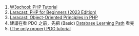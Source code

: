 1. [W3school: PHP Tutorial](https://www.w3schools.com/php/default.asp)
2. [Laracast: PHP for Beginners (2023 Edition)](https://youtube.com/playlist?list=PL3VM-unCzF8ipG50KDjnzhugceoSG3RTC)
3. [Laracast: Object-Oriented Principles in PHP](https://laracasts.com/series/object-oriented-principles-in-php)
4. 建議在看 PDO  之前，先把 (Basic) [Database Learning Path](https://github.com/JYu1999/BackendLearningPath/blob/master/Database%20Learning%20Path.md) 看完
5. [(The only proper) PDO tutorial](https://phpdelusions.net/pdo)